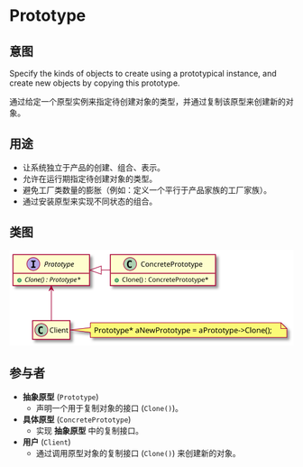 # Prototype

## 意图
Specify the kinds of objects to create using a prototypical instance, and create new objects by copying this prototype.

通过给定一个原型实例来指定待创建对象的类型，并通过复制该原型来创建新的对象。

## 用途
- 让系统独立于产品的创建、组合、表示。
- 允许在运行期指定待创建对象的类型。
- 避免工厂类数量的膨胀（例如：定义一个平行于产品家族的工厂家族）。
- 通过安装原型来实现不同状态的组合。

## 类图
[![](./class.svg)](./class.txt)

## 参与者
- **抽象原型** (`Prototype`)
  - 声明一个用于复制对象的接口 (`Clone()`)。
- **具体原型** (`ConcretePrototype`)
  - 实现 **抽象原型** 中的复制接口。
- **用户** (`Client`)
  - 通过调用原型对象的复制接口 (`Clone()`) 来创建新的对象。
